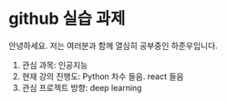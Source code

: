 # github 실습 과제

안녕하세요. 저는 여러분과 함께 열심히 공부중인 하준우입니다.

1. 관심 과목: 인공지능
2. 현재 강의 진행도: Python 차수 들음. react 들음
3. 관심 프로젝트 방향: deep learning
